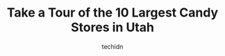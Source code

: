 ---
layout: ampstory
image: https://i0.wp.com/paketmu.com/wp-content/uploads/2023/06/chocolate-covered-wagon-trolley-taffy-station-0-in-utah-1686369726.jpeg?resize=640,853
author: techidn
featured: false
description: Explore the diverse Candy Store scene in Utah, home to an incredible selection of 10 establishments catering to every taste. Whether youre in search of iconic favorites or undiscovered trea
title: Take a Tour of the 10 Largest Candy Stores in Utah
cover:
   title: Take a Tour of the 10 Largest Candy Stores in Utah
   subtitle: RICKPATE
   background: https://paketmu.com/wp-content/uploads/2023/06/chocolate-covered-wagon-trolley-taffy-station-0-in-utah-1686369726.jpeg

pages: 
 - layout: thirds
   top: <h1>#1 Rocket Fizz</h1>
   bottom: "<p>Fun place to try out different sodas and get some nostalgic candy!  Today we got Martian Soda which is kumquat flavored and Americana Honey Cream soda! My kids love it an</p>"
   background: https://paketmu.com/wp-content/uploads/2023/06/chocolate-covered-wagon-trolley-taffy-station-1-in-utah-1686369727.jpeg
   backgroundblur: true
 - layout: thirds
   top: <h1>#2 Chocolate Covered Wagon - Trolley Taffy Station</h1>
   bottom: "<p>Such a cute boutique chocolate shop! All of the staff were so friendly and the treats were top notch. I wish my nephews were in town because they would have loved the cut</p>"
   background: https://paketmu.com/wp-content/uploads/2023/06/chocolate-covered-wagon-trolley-taffy-station-2-in-utah-1686369728.jpeg
   cta:
      link: https://paketmu.com/take-a-tour-of-the-10-largest-candy-stores-in-utah/
      text: Take a Tour of the 10 Largest Candy Stores in Utah
 - layout: thirds
   top: <h1>#3 Sweet Candy Company</h1>
   bottom: "<p>Purchased some Cinnamon Bears and each bear contained a small piece of something hard and clear.  I had called to speak with their customer service and just got a voicema</p>"
   background: https://paketmu.com/wp-content/uploads/2023/06/chocolate-covered-wagon-trolley-taffy-station-3-in-utah-1686369729.jpeg
   cta:
      link: https://paketmu.com/take-a-tour-of-the-10-largest-candy-stores-in-utah/
      text: Take a Tour of the 10 Largest Candy Stores in Utah
 - layout: thirds
   top: <h1>#4 Rocky Mountain Chocolate Factory</h1>
   bottom: "<p>510 Main St, Park City, UT 84060, United States</p>"
   background: https://images.unsplash.com/photo-1531169509526-f8f1fdaa4a67?ixlib=rb-4.0.3&ixid=MnwxMjA3fDB8MHxwaG90by1wYWdlfHx8fGVufDB8fHx8&auto=format&fit=crop&w=640&h=853&q=80
   cta:
      link: https://paketmu.com/take-a-tour-of-the-10-largest-candy-stores-in-utah/
      text: Take a Tour of the 10 Largest Candy Stores in Utah
 - layout: thirds
   top: <h1>#5 ITSUGAR Station Park</h1>
   bottom: "<p>Forbush Pl, Farmington, UT 84025, United States</p>"
   background: https://images.unsplash.com/photo-1534312527009-56c7016453e6?ixlib=rb-4.0.3&ixid=MnwxMjA3fDB8MHxwaG90by1wYWdlfHx8fGVufDB8fHx8&auto=format&fit=crop&w=640&h=853&q=80
   cta:
      link: https://paketmu.com/take-a-tour-of-the-10-largest-candy-stores-in-utah/
      text: Take a Tour of the 10 Largest Candy Stores in Utah
 - layout: thirds
   top: <h1>#6 Sees Candies Quantity Discount</h1>
   bottom: "<p>2107 S 700 E, Salt Lake City, UT 84106, United States</p>"
   background: https://images.unsplash.com/photo-1489648022186-8f49310909a0?ixlib=rb-4.0.3&ixid=MnwxMjA3fDB8MHxwaG90by1wYWdlfHx8fGVufDB8fHx8&auto=format&fit=crop&w=640&h=853&q=80
   cta:
      link: https://paketmu.com/take-a-tour-of-the-10-largest-candy-stores-in-utah/
      text: Take a Tour of the 10 Largest Candy Stores in Utah
 - layout: thirds
   top: <h1>#7 Cummings Studio Chocolates</h1>
   bottom: "<p>679 E 900 S, Salt Lake City, UT 84105, United States</p>"
   background: https://images.unsplash.com/photo-1615749413727-825b59a857b5?ixlib=rb-4.0.3&ixid=MnwxMjA3fDB8MHxwaG90by1wYWdlfHx8fGVufDB8fHx8&auto=format&fit=crop&w=640&h=853&q=80
   cta:
      link: https://paketmu.com/take-a-tour-of-the-10-largest-candy-stores-in-utah/
      text: Take a Tour of the 10 Largest Candy Stores in Utah
 - layout: thirds
   middle: Continue reading...
   background: https://images.unsplash.com/photo-1591393223703-56fe1347ac62?ixlib=rb-4.0.3&ixid=MnwxMjA3fDB8MHxwaG90by1wYWdlfHx8fGVufDB8fHx8&auto=format&fit=crop&w=640&h=853&q=80
   cta:
      link: https://paketmu.com/take-a-tour-of-the-10-largest-candy-stores-in-utah/
      text: Take a Tour of the 10 Largest Candy Stores in Utah
      
---